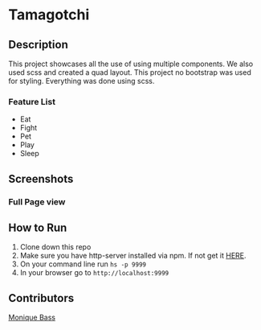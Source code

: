 # Tamagotchi

## Description
This project showcases all the use of using multiple components. We also used scss and created a quad layout. This project no bootstrap was used for styling. Everything was done using scss.

### Feature List
- Eat
- Fight
- Pet
- Play
- Sleep

## Screenshots
### Full Page view




## How to Run
1. Clone down this repo
1. Make sure you have http-server installed via npm. If not get it [HERE](https://www.npmjs.com/package/http-server).
1. On your command line run `hs -p 9999`
1. In your browser go to `http://localhost:9999`

## Contributors
[Monique Bass](https://github.com/Nikababy01)